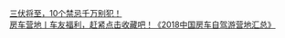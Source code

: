   
[三伏将至，10个禁忌千万别犯！](http://www.dianyue.me/archives/418/vdsp2mmpyot89aou/)  
[房车营地丨车友福利，赶紧点击收藏吧！《2018中国房车自驾游营地汇总》](http://www.dianyue.me/archives/562/7f4a21n1gks1e3jh/)
